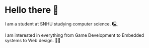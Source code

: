 # Hello there 👋

I am a student at SNHU studying computer science. 🖳

I am interested in everything from Game Development to Embedded systems to Web design. 👨‍💻
